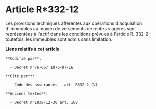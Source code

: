 # Article R*332-12

Les provisions techniques afférentes aux opérations d'acquisition d'immeubles au moyen de versements de rentes viagères sont
représentées à l'actif dans les conditions prévues à l'article R. 332-2 ; toutefois, les immeubles sont admis sans
limitation.

**Liens relatifs à cet article**

	**Codifié par**:

	  - Décret n°76-667 1976-07-16

	**Cité par**:

	  - Code des assurances - art. R332-2 (V)

	**Anciens textes**:

	  - Décret n°1938-12-30 art. 168
